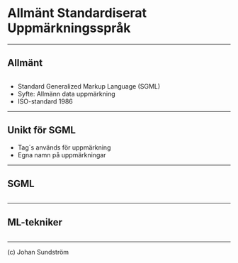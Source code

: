 # Allmänt Standardiserat Uppmärkningsspråk

---

## Allmänt

<img class="myColor" width="600" data-src="assets/images/sgml-logo.png">

* Standard Generalized Markup Language (SGML)
* Syfte: Allmänn data uppmärkning
* ISO-standard 1986

---

## Unikt för SGML

* Tag´s används för uppmärkning
* Egna namn på uppmärkningar

---

## SGML

<pre><code class="language-html" data-trim><script type="text/template">
<!doctype ...>
<justera_center>
  <stycke>
    En 
    <fet>fet</fet>
    katt gick förbi
  </stycke>
</justera_center>
</script></code></pre>

---

## ML-tekniker

<img class="myColor" width="600" data-src="assets/images/ml-tech.png">

---

(c) Johan Sundström